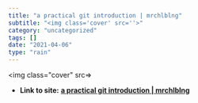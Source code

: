```yaml
---
title: "a practical git introduction | mrchlblng"
subtitle: "<img class='cover' src=''>"
category: "uncategorized"
tags: []
date: "2021-04-06"
type: "rain"
---
```

<img class="cover" src=>


* **Link to site:** **[a practical git introduction | mrchlblng](http://mrchlblng.me/2014/09/practical-git-introduction)**
